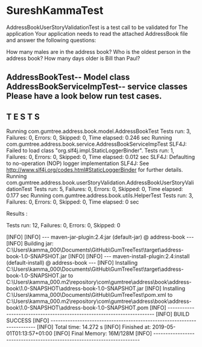 # SureshKammaTest

AddressBookUserStoryValidationTest   is a test  call to be validated  for 
The application
Your application needs to read the attached AddressBook file and answer the following questions:

How many males are in the address book?
Who is the oldest person in the address book?
How many days older is Bill than Paul?


AddressBookTest-- Model class
AddressBookServiceImpTest-- service classes
 Please  have a look below run test cases.
-------------------------------------------------------
 T E S T S
-------------------------------------------------------
Running com.gumtree.address.book.model.AddressBookTest
Tests run: 3, Failures: 0, Errors: 0, Skipped: 0, Time elapsed: 0.246 sec
Running com.gumtree.address.book.service.AddressBookServiceImpTest
SLF4J: Failed to load class "org.slf4j.impl.StaticLoggerBinder".
Tests run: 1, Failures: 0, Errors: 0, Skipped: 0, Time elapsed: 0.012 sec
SLF4J: Defaulting to no-operation (NOP) logger implementation
SLF4J: See http://www.slf4j.org/codes.html#StaticLoggerBinder for further details.
Running com.gumtree.address.book.userStoryValidation.AddressBookUserStoryValidationTest
Tests run: 5, Failures: 0, Errors: 0, Skipped: 0, Time elapsed: 0.177 sec
Running com.gumtree.address.book.utils.HelperTest
Tests run: 3, Failures: 0, Errors: 0, Skipped: 0, Time elapsed: 0 sec

Results :

Tests run: 12, Failures: 0, Errors: 0, Skipped: 0

[INFO] 
[INFO] --- maven-jar-plugin:2.4:jar (default-jar) @ address-book ---
[INFO] Building jar: C:\Users\kamma_000\Documents\GitHub\GumTreeTest\target\address-book-1.0-SNAPSHOT.jar
[INFO] 
[INFO] --- maven-install-plugin:2.4:install (default-install) @ address-book ---
[INFO] Installing C:\Users\kamma_000\Documents\GitHub\GumTreeTest\target\address-book-1.0-SNAPSHOT.jar to C:\Users\kamma_000\.m2\repository\com\gumtree\address\book\address-book\1.0-SNAPSHOT\address-book-1.0-SNAPSHOT.jar
[INFO] Installing C:\Users\kamma_000\Documents\GitHub\GumTreeTest\pom.xml to C:\Users\kamma_000\.m2\repository\com\gumtree\address\book\address-book\1.0-SNAPSHOT\address-book-1.0-SNAPSHOT.pom
[INFO] ------------------------------------------------------------------------
[INFO] BUILD SUCCESS
[INFO] ------------------------------------------------------------------------
[INFO] Total time: 14.272 s
[INFO] Finished at: 2019-05-01T01:13:57+01:00
[INFO] Final Memory: 16M/128M
[INFO] ------------------------------------------------------------------------
